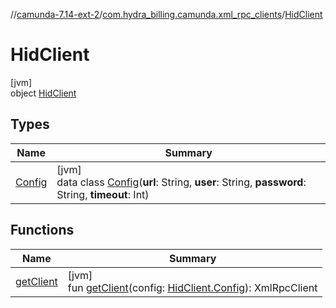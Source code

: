 //[camunda-7.14-ext-2](../../../index.md)/[com.hydra_billing.camunda.xml_rpc_clients](../index.md)/[HidClient](index.md)

# HidClient

[jvm]\
object [HidClient](index.md)

## Types

| Name | Summary |
|---|---|
| [Config](-config/index.md) | [jvm]<br>data class [Config](-config/index.md)(**url**: String, **user**: String, **password**: String, **timeout**: Int) |

## Functions

| Name | Summary |
|---|---|
| [getClient](get-client.md) | [jvm]<br>fun [getClient](get-client.md)(config: [HidClient.Config](-config/index.md)): XmlRpcClient |
